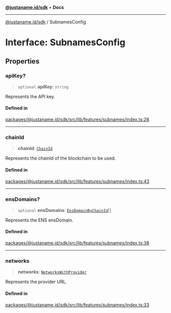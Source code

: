 [**@justaname.id/sdk**](../README.md) • **Docs**

***

[@justaname.id/sdk](../globals.md) / SubnamesConfig

# Interface: SubnamesConfig

## Properties

### apiKey?

> `optional` **apiKey**: `string`

Represents the API key.

#### Defined in

[packages/@justaname.id/sdk/src/lib/features/subnames/index.ts:28](https://github.com/JustaName-id/JustaName-sdk/blob/7430def13fc61cd3fc8b89d25e0869ee390cc2d0/packages/@justaname.id/sdk/src/lib/features/subnames/index.ts#L28)

***

### chainId

> **chainId**: [`ChainId`](../type-aliases/ChainId.md)

Represents the chainId of the blockchain to be used.

#### Defined in

[packages/@justaname.id/sdk/src/lib/features/subnames/index.ts:43](https://github.com/JustaName-id/JustaName-sdk/blob/7430def13fc61cd3fc8b89d25e0869ee390cc2d0/packages/@justaname.id/sdk/src/lib/features/subnames/index.ts#L43)

***

### ensDomains?

> `optional` **ensDomains**: [`EnsDomainByChainId`](EnsDomainByChainId.md)[]

Represents the ENS ensDomain.

#### Defined in

[packages/@justaname.id/sdk/src/lib/features/subnames/index.ts:38](https://github.com/JustaName-id/JustaName-sdk/blob/7430def13fc61cd3fc8b89d25e0869ee390cc2d0/packages/@justaname.id/sdk/src/lib/features/subnames/index.ts#L38)

***

### networks

> **networks**: [`NetworksWithProvider`](../type-aliases/NetworksWithProvider.md)

Represents the provider URL.

#### Defined in

[packages/@justaname.id/sdk/src/lib/features/subnames/index.ts:33](https://github.com/JustaName-id/JustaName-sdk/blob/7430def13fc61cd3fc8b89d25e0869ee390cc2d0/packages/@justaname.id/sdk/src/lib/features/subnames/index.ts#L33)
